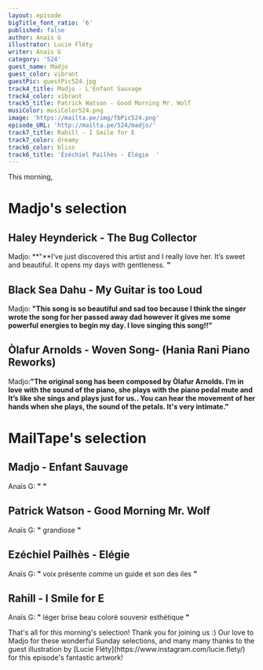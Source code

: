 ```yaml
---
layout: episode
bigTitle_font_ratio: '6'
published: false
author: Anaïs G
illustrator: Lucie Fléty
writer: Anaïs G
category: '524'
guest_name: Madjo
guest_color: vibrant
guestPic: guestPic524.jpg
track4_title: Madjo - L'Enfant Sauvage
track4_color: vibrant
track5_title: Patrick Watson - Good Morning Mr. Wolf
musiColor: musiColor524.png
image: 'https://mailta.pe/img/fbPic524.png'
episode_URL: 'http://mailta.pe/524/madjo/'
track7_title: Rahill - I Smile for E
track7_color: dreamy
track6_color: bliss
track6_title: 'Ézéchiel Pailhès - Elégie  '
---
```

<p id="introduction"> This morning, 
</p>

# Madjo's selection

##  Haley Heynderick - The Bug Collector 
Madjo: **"**I’ve just discovered this artist and I really love her. It’s sweet and beautiful. It opens my days with gentleness. **"**

## Black Sea Dahu - My Guitar is too Loud 
Madjo: **"**This song is so beautiful and sad too because I think the singer wrote the song for her passed away dad however it gives me some powerful energies to begin my day. I love singing this song!!**"**

## Òlafur Arnolds - Woven Song- (Hania Rani Piano Reworks)
Madjo:**"**The original song has been composed by Òlafur Arnolds. I’m in love with the sound of the piano, she plays with the piano pedal mute and It’s like she sings and plays just for us.. You can hear the movement of her hands when she plays, the sound of the petals. It's very intimate.**"**

# MailTape's selection

## Madjo - Enfant Sauvage
Anaïs G: **"** **"**

## Patrick Watson - Good Morning Mr. Wolf
Anaïs G: **"** grandiose  **"**

## Ezéchiel Pailhès - Elégie
Anaïs G: **"** voix présente comme un guide et son des iles  **"**

## Rahill - I Smile for E
Anaïs G: **"** léger brise beau coloré souvenir esthétique **"**

<p id="outroduction">That's all for this morning's selection! Thank you for joining us :) Our love to Madjo for these wonderful Sunday selections, and many many thanks to the guest illustration by [Lucie Fléty](https://www.instagram.com/lucie.flety/) for this episode's fantastic artwork!</p>

